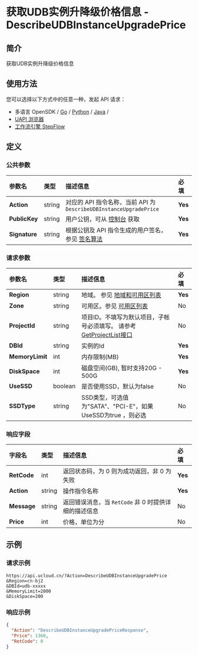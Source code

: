 # 获取UDB实例升降级价格信息 - DescribeUDBInstanceUpgradePrice

## 简介

获取UDB实例升降级价格信息






## 使用方法

您可以选择以下方式中的任意一种，发起 API 请求：
- 多语言 OpenSDK / [Go](https://github.com/ucloud/ucloud-sdk-go) / [Python](https://github.com/ucloud/ucloud-sdk-python3) / [Java](https://github.com/ucloud/ucloud-sdk-java) /
- [UAPI 浏览器](https://console.ucloud.cn/uapi/detail?id=DescribeUDBInstanceUpgradePrice)
- [工作流引擎 StepFlow](https://console.ucloud.cn/stepflow/manage/)


## 定义

### 公共参数

| 参数名 | 类型 | 描述信息 | 必填 |
|:---|:---|:---|:---|
| **Action**     | string  | 对应的 API 指令名称，当前 API 为 `DescribeUDBInstanceUpgradePrice`                        | **Yes** |
| **PublicKey**  | string  | 用户公钥，可从 [控制台](https://console.ucloud.cn/uapi/apikey) 获取                                             | **Yes** |
| **Signature**  | string  | 根据公钥及 API 指令生成的用户签名，参见 [签名算法](api/summary/signature.md)  | **Yes** |

### 请求参数

| 参数名 | 类型 | 描述信息 | 必填 |
|:---|:---|:---|:---|
| **Region** | string | 地域。 参见 [地域和可用区列表](api/summary/regionlist) |**Yes**|
| **Zone** | string | 可用区。参见 [可用区列表](api/summary/regionlist) |No|
| **ProjectId** | string | 项目ID。不填写为默认项目，子帐号必须填写。 请参考[GetProjectList接口](api/summary/get_project_list) |No|
| **DBId** | string | 实例的Id |**Yes**|
| **MemoryLimit** | int | 内存限制(MB) |**Yes**|
| **DiskSpace** | int | 磁盘空间(GB), 暂时支持20G - 500G |**Yes**|
| **UseSSD** | boolean | 是否使用SSD，默认为false |No|
| **SSDType** | string | SSD类型，可选值为"SATA"、"PCI-E"，如果UseSSD为true ，则必选 |No|

### 响应字段

| 字段名 | 类型 | 描述信息 | 必填 |
|:---|:---|:---|:---|
| **RetCode** | int | 返回状态码，为 0 则为成功返回，非 0 为失败 |**Yes**|
| **Action** | string | 操作指令名称 |**Yes**|
| **Message** | string | 返回错误消息，当 `RetCode` 非 0 时提供详细的描述信息 |No|
| **Price** | int | 价格，单位为分 |No|




## 示例

### 请求示例
    
```
https://api.ucloud.cn/?Action=DescribeUDBInstanceUpgradePrice
&Region=cn-bj2
&DBId=udb-xxxxx
&MemoryLimit=2000
&DiskSpace=200
```

### 响应示例
    
```json
{
  "Action": "DescribeUDBInstanceUpgradePriceResponse",
  "Price": 1360,
  "RetCode": 0
}
```





